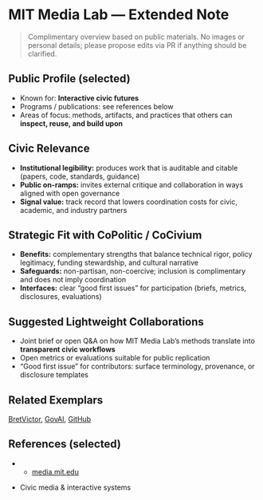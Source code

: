 # MIT Media Lab — Extended Note

> Complimentary overview based on public materials. No images or personal details; please propose edits via PR if anything should be clarified.

## Public Profile (selected)
- Known for: **Interactive civic futures**
- Programs / publications: see references below
- Areas of focus: methods, artifacts, and practices that others can **inspect, reuse, and build upon**

## Civic Relevance
- **Institutional legibility:** produces work that is auditable and citable (papers, code, standards, guidance)
- **Public on-ramps:** invites external critique and collaboration in ways aligned with open governance
- **Signal value:** track record that lowers coordination costs for civic, academic, and industry partners

## Strategic Fit with CoPolitic / CoCivium
- **Benefits:** complementary strengths that balance technical rigor, policy legitimacy, funding stewardship, and cultural narrative
- **Safeguards:** non-partisan, non-coercive; inclusion is complimentary and does not imply coordination
- **Interfaces:** clear “good first issues” for participation (briefs, metrics, disclosures, evaluations)

## Suggested Lightweight Collaborations
- Joint brief or open Q&A on how MIT Media Lab’s methods translate into **transparent civic workflows**
- Open metrics or evaluations suitable for public replication
- “Good first issue” for contributors: surface terminology, provenance, or disclosure templates

## Related Exemplars
[BretVictor](/funders/BretVictor.md), [GovAI](/funders/GovAI.md), [GitHub](/funders/GitHub.md)

## References (selected)
- * [media.mit.edu](https://www.media.mit.edu)
* Civic media & interactive systems
